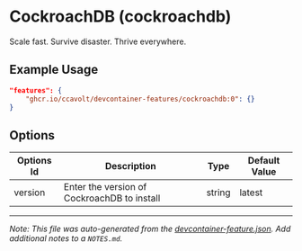 
# CockroachDB (cockroachdb)

Scale fast. Survive disaster. Thrive everywhere.

## Example Usage

```json
"features": {
    "ghcr.io/ccavolt/devcontainer-features/cockroachdb:0": {}
}
```

## Options

| Options Id | Description | Type | Default Value |
|-----|-----|-----|-----|
| version | Enter the version of CockroachDB to install | string | latest |



---

_Note: This file was auto-generated from the [devcontainer-feature.json](https://github.com/ccavolt/devcontainer-features/blob/main/src/cockroachdb/devcontainer-feature.json).  Add additional notes to a `NOTES.md`._
